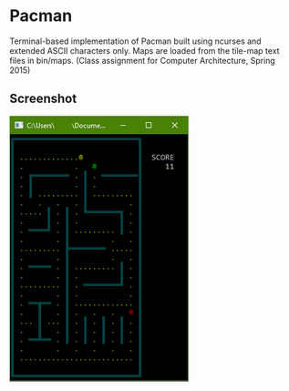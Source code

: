 # Pacman
Terminal-based implementation of Pacman built using ncurses and extended ASCII characters only. Maps are loaded from the tile-map text files in bin/maps. (Class assignment for Computer Architecture, Spring 2015)

## Screenshot
![screenshot](screenshot.png)
